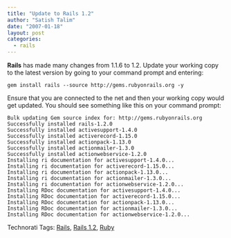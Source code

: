 ```yaml
---
title: "Update to Rails 1.2"
author: "Satish Talim"
date: "2007-01-18"
layout: post
categories:
  - rails
---
```

**Rails** has made many changes from 1.1.6 to 1.2. Update your working copy to
the latest version by going to your command prompt and entering:

    gem install rails --source http://gems.rubyonrails.org -y

Ensure that you are connected to the net and then your working copy
would get updated. You should see something like this on your command
prompt:

    Bulk updating Gem source index for: http://gems.rubyonrails.org
    Successfully installed rails-1.2.0
    Successfully installed activesupport-1.4.0
    Successfully installed activerecord-1.15.0
    Successfully installed actionpack-1.13.0
    Successfully installed actionmailer-1.3.0
    Successfully installed actionwebservice-1.2.0
    Installing ri documentation for activesupport-1.4.0...
    Installing ri documentation for activerecord-1.15.0...
    Installing ri documentation for actionpack-1.13.0...
    Installing ri documentation for actionmailer-1.3.0...
    Installing ri documentation for actionwebservice-1.2.0...
    Installing RDoc documentation for activesupport-1.4.0...
    Installing RDoc documentation for activerecord-1.15.0...
    Installing RDoc documentation for actionpack-1.13.0...
    Installing RDoc documentation for actionmailer-1.3.0...
    Installing RDoc documentation for actionwebservice-1.2.0...

Technorati Tags: [Rails](http://technorati.com/tag/Rails), [Rails
1.2](http://technorati.com/tag/Rails+1.2),
[Ruby](http://technorati.com/tag/Ruby)
